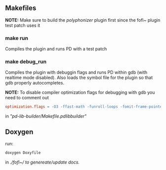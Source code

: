 ## Makefiles
**NOTE:** Make sure to build the *polyphonizer* plugin first since the fofi~ plugin test patch
uses it

### make run
Compiles the plugin and runs PD with a test patch

### make debug_run
Compiles the plugin with debuggin flags and runs PD within gdb (with realtime mode disabled).
Also loads the symbol file for the plugin so that gdb properly autocompletes.

**NOTE:** To disable compiler optimization flags for debugging with gdb you need to comment out
```Makefile
optimization.flags = -O3 -ffast-math -funroll-loops -fomit-frame-pointer
```
in *"pd-lib-builder/Makefile.pdlibbuilder"*

## Doxygen

run:
```bash
doxygen Doxyfile
```

in *./fofi~/ to genereate/update docs.*
